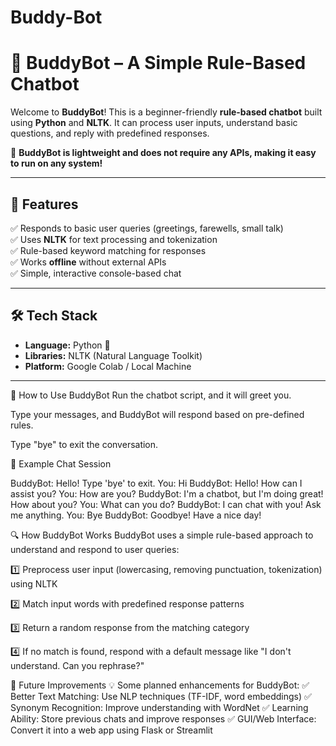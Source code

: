 # Buddy-Bot
# 🤖 BuddyBot – A Simple Rule-Based Chatbot  

Welcome to **BuddyBot**! This is a beginner-friendly **rule-based chatbot** built using **Python** and **NLTK**. It can process user inputs, understand basic questions, and reply with predefined responses.  

🚀 **BuddyBot is lightweight and does not require any APIs, making it easy to run on any system!**  

---

## 🌟 **Features**  
✅ Responds to basic user queries (greetings, farewells, small talk)  
✅ Uses **NLTK** for text processing and tokenization  
✅ Rule-based keyword matching for responses  
✅ Works **offline** without external APIs  
✅ Simple, interactive console-based chat  

---

## 🛠️ **Tech Stack**  
- **Language:** Python 🐍  
- **Libraries:** NLTK (Natural Language Toolkit)  
- **Platform:** Google Colab / Local Machine  

---

💬 How to Use BuddyBot
Run the chatbot script, and it will greet you.

Type your messages, and BuddyBot will respond based on pre-defined rules.

Type "bye" to exit the conversation.

📌 Example Chat Session

BuddyBot: Hello! Type 'bye' to exit.
You: Hi
BuddyBot: Hello! How can I assist you?
You: How are you?
BuddyBot: I'm a chatbot, but I'm doing great! How about you?
You: What can you do?
BuddyBot: I can chat with you! Ask me anything.
You: Bye
BuddyBot: Goodbye! Have a nice day!

🔍 How BuddyBot Works
BuddyBot uses a simple rule-based approach to understand and respond to user queries:

1️⃣ Preprocess user input (lowercasing, removing punctuation, tokenization) using NLTK

2️⃣ Match input words with predefined response patterns

3️⃣ Return a random response from the matching category

4️⃣ If no match is found, respond with a default message like "I don't understand. Can you rephrase?"

🚀 Future Improvements
💡 Some planned enhancements for BuddyBot:
✅ Better Text Matching: Use NLP techniques (TF-IDF, word embeddings)
✅ Synonym Recognition: Improve understanding with WordNet
✅ Learning Ability: Store previous chats and improve responses
✅ GUI/Web Interface: Convert it into a web app using Flask or Streamlit
